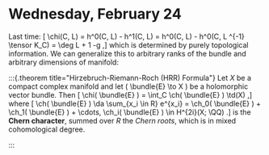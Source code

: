 # Wednesday, February 24

Last time:
\[
\chi(C, L) 
= h^0(C, L) - h^1(C, L) 
= h^0(C, L) - h^0(C, L ^{-1} \tensor K_C) 
= \deg L + 1 -g
,\]
which is determined by purely topological information.
We can generalize this to arbitrary ranks of the bundle and arbitrary dimensions of manifold:


:::{.theorem title="Hirzebruch-Riemann-Roch (HRR) Formula"}
Let $X$ be a compact complex manifold and let \( \bundle{E} \to X \) be a holomorphic vector bundle.
Then
\[
\chi( \bundle{E} ) = \int_C \ch( \bundle{E} ) \td(X)
,\]
where 
\[
\ch( \bundle{E} ) \da \sum_{x_i \in R} e^{x_i} = \ch_0( \bundle{E} ) + \ch_1( \bundle{E} ) + \cdots, \ch_i( \bundle{E} ) \in H^{2i}(X; \QQ)
.\]
is the **Chern character**, summed over $R$ the *Chern roots*, which is in mixed cohomological degree.



:::


